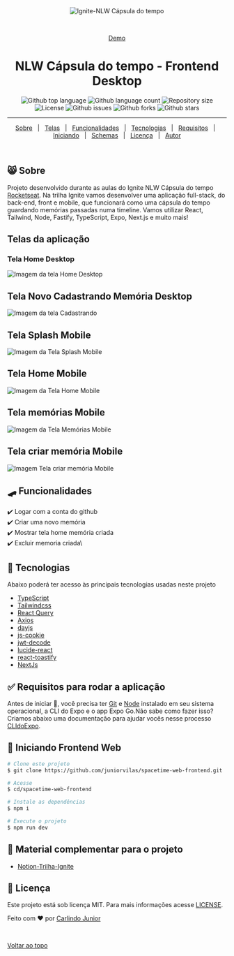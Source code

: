 <div align="center" id="top">
  <img src="./.github/Cover.png" alt="Ignite-NLW Cápsula do tempo" />

  &#xa0;

  <a href="https://spacetime-web-frontend.vercel.app/">Demo</a>
</div>

<h1 align="center">NLW Cápsula do tempo - Frontend Desktop </h1>

<p align="center">
  <img alt="Github top language" src="https://img.shields.io/github/languages/top/juniorvilas/nlw-setup?color=56BEB8">

  <img alt="Github language count" src="https://img.shields.io/github/languages/count/juniorvilas/nlw-setup?color=56BEB8">

  <img alt="Repository size" src="https://img.shields.io/github/repo-size/juniorvilas/nlw-setup?color=56BEB8">

  <img alt="License" src="https://img.shields.io/github/license/juniorvilas/nlw-setup?color=56BEB8">

  <img alt="Github issues" src="https://img.shields.io/github/issues/juniorvilas/nlw-setup?color=56BEB8" />

  <img alt="Github forks" src="https://img.shields.io/github/forks/juniorvilas/nlw-setup?color=56BEB8" />

  <img alt="Github stars" src="https://img.shields.io/github/stars/juniorvilas/nlw-setup?color=56BEB8" />
</p>


<hr>

<p align="center">
  <a href="#-sobre">Sobre</a> &#xa0; | &#xa0;
  <a href="#telas-da-aplicação">Telas</a> &#xa0; | &#xa0;
  <a href="#skateboard-funcionalidades">Funcionalidades</a> &#xa0; | &#xa0;
  <a href="#rocket-tecnologias">Tecnologias</a> &#xa0; | &#xa0;
  <a href="#white_check_mark-requisitos-para-rodar-a-aplicação">Requisitos</a> &#xa0; | &#xa0;
  <a href="#checkered_flag-iniciando">Iniciando</a> &#xa0; | &#xa0;
  <a href="#-configurações-adicionais-ao-projeto">Schemas</a> &#xa0; | &#xa0;
  <a href="#memo-licença">Licença</a> &#xa0; | &#xa0;
  <a href="https://github.com/juniorvilas" target="_blank">Autor</a>
</p>

<br>

## 😸 Sobre ##

Projeto desenvolvido durante as aulas do Ignite NLW Cápsula do tempo <a href="https://rocketseat.com.br/"> Rocketseat</a>.
Na trilha Ignite vamos desenvolver uma aplicação full-stack, do back-end, front e mobile, que funcionará como uma cápsula do tempo guardando memórias passadas numa timeline. Vamos utilizar React, Tailwind, Node, Fastify, TypeScript, Expo, Next.js e muito mais!

## Telas da aplicação

### Tela Home Desktop ##

<img src="./.github/Home.png" alt="Imagem da tela Home Desktop" />

## Tela Novo Cadastrando Memória Desktop ##

<img src="./.github/Create.png" alt="Imagem da tela Cadastrando" />

## Tela Splash Mobile ##

<img src="./.github/Splash.png" alt="Imagem da Tela Splash Mobile" />

## Tela Home Mobile ##

<img src="./.github/Home_mobile.png" alt="Imagem da Tela Home Mobile" />

## Tela memórias Mobile ##

<img src="./.github/Memories.png" alt="Imagem da Tela Memórias Mobile" />

## Tela criar memória Mobile ##

<img src="./.github/Create_mobile.png" alt="Imagem Tela criar memória Mobile" />

## :skateboard: Funcionalidades ##

:heavy_check_mark: Logar com a conta do github\
:heavy_check_mark: Criar uma novo memória\
:heavy_check_mark: Mostrar tela home memória criada\
:heavy_check_mark: Excluir memoria criada\


## :rocket: Tecnologias ##

Abaixo poderá ter acesso às principais tecnologias usadas neste projeto


- [TypeScript](https://www.typescriptlang.org/)
- [Tailwindcss](https://tailwindcss.com/)
- [React Query](https://tanstack.com/query/v4/docs/react/overview)
- [Axios](https://axios-http.com/ptbr/docs/intro)
- [dayjs](https://day.js.org/)
- [js-cookie](https://www.npmjs.com/package/js-cookie)
- [jwt-decode](https://www.npmjs.com/package/jwt-decode)
- [lucide-react](https://lucide.dev/)
- [react-toastify](https://fkhadra.github.io/react-toastify/introduction)
- [NextJs](https://nextjs.org/)




## :white_check_mark: Requisitos para rodar a aplicação ##

Antes de iniciar :checkered_flag:, você precisa ter [Git](https://git-scm.com) e [Node](https://nodejs.org/en/) instalado em seu sistema operacional, a CLI do Expo e o app Expo Go.Não sabe como fazer isso? Criamos abaixo uma documentação para ajudar vocês nesse processo [CLIdoExpo](https://efficient-sloth-d85.notion.site/Instalando-Expo-a4042eaea57d40fabeeaa2e462424ff0).

<!-- ## :checkered_flag: Iniciand Frontend Mobile  ##

```bash
# Clone este projeto
$ git clone https://github.com/juniorvilas/spacetime-web-frontend.git

# Acesse
$ cd/spacetime-mobile

# Instale as dependências
$ npm i

# Execute o projeto
$ npm run start
``` -->

## :checkered_flag: Iniciando Frontend Web  ##

```bash
# Clone este projeto
$ git clone https://github.com/juniorvilas/spacetime-web-frontend.git

# Acesse
$ cd/spacetime-web-frontend

# Instale as dependências
$ npm i

# Execute o projeto
$ npm run dev
```


## 📡 Material complementar para o projeto ##

- [Notion-Trilha-Ignite](https://efficient-sloth-d85.notion.site/Trilha-Ignite-e2ed19139b544a46984a28b65dcd4aae)
## :memo: Licença ##

Este projeto está sob licença MIT. Para mais informações acesse [LICENSE](LICENSE.md).

Feito com :heart: por <a href="https://github.com/juniorvilas" target="_blank">Carlindo Junior</a>

&#xa0;

<a href="#top">Voltar ao topo</a>
